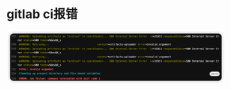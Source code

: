# gitlab ci报错





![iShot2022-03-17_17.25.11](https://raw.githubusercontent.com/pptfz/picgo-images/master/img/iShot2022-03-17_17.25.11.png)
